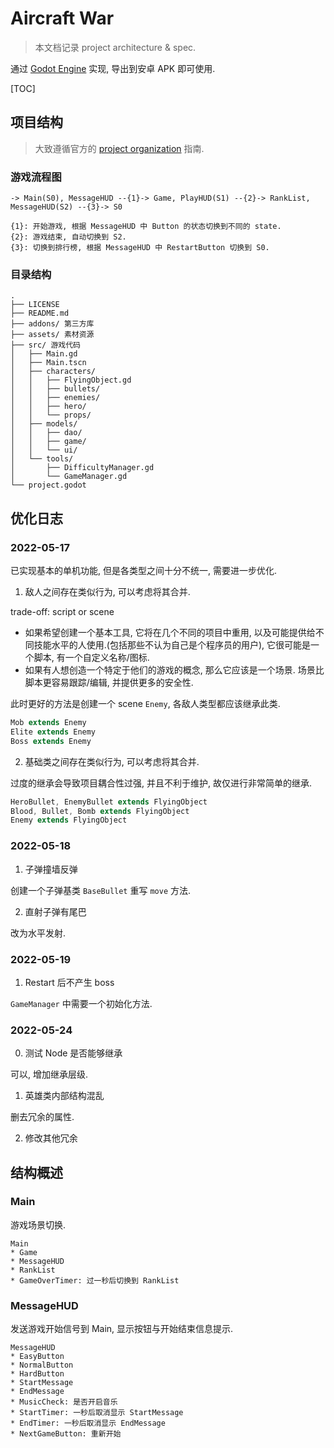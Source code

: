 # Aircraft War

> 本文档记录 project architecture & spec.

通过 [Godot Engine](https://godotengine.org/) 实现, 导出到安卓 APK 即可使用.

[TOC]

## 项目结构

> 大致遵循官方的 [project organization](https://docs.godotengine.org/zh_CN/stable/tutorials/best_practices/project_organization.html) 指南.

### 游戏流程图

```
-> Main(S0), MessageHUD --{1}-> Game, PlayHUD(S1) --{2}-> RankList, MessageHUD(S2) --{3}-> S0

{1}: 开始游戏, 根据 MessageHUD 中 Button 的状态切换到不同的 state.
{2}: 游戏结束, 自动切换到 S2.
{3}: 切换到排行榜, 根据 MessageHUD 中 RestartButton 切换到 S0.
```

### 目录结构

```tree
.
├── LICENSE
├── README.md
├── addons/ 第三方库
├── assets/ 素材资源
├── src/ 游戏代码
│   ├── Main.gd
│   ├── Main.tscn
│   ├── characters/
│   │   ├── FlyingObject.gd
│   │   ├── bullets/
│   │   ├── enemies/
│   │   ├── hero/
│   │   └── props/
│   ├── models/
│   │   ├── dao/
│   │   ├── game/
│   │   └── ui/
│   └── tools/
│       ├── DifficultyManager.gd
│       └── GameManager.gd
└── project.godot
 ```

## 优化日志

### 2022-05-17

已实现基本的单机功能, 但是各类型之间十分不统一, 需要进一步优化.

1. 敌人之间存在类似行为, 可以考虑将其合并.

trade-off: script or scene
* 如果希望创建一个基本工具, 它将在几个不同的项目中重用, 以及可能提供给不同技能水平的人使用.(包括那些不认为自己是个程序员的用户), 它很可能是一个脚本, 有一个自定义名称/图标.
* 如果有人想创造一个特定于他们的游戏的概念, 那么它应该是一个场景. 场景比脚本更容易跟踪/编辑, 并提供更多的安全性.

此时更好的方法是创建一个 scene `Enemy`, 各敌人类型都应该继承此类.

```java
Mob extends Enemy
Elite extends Enemy
Boss extends Enemy
```

2. 基础类之间存在类似行为, 可以考虑将其合并.

过度的继承会导致项目耦合性过强, 并且不利于维护, 故仅进行非常简单的继承.

```java
HeroBullet, EnemyBullet extends FlyingObject
Blood, Bullet, Bomb extends FlyingObject
Enemy extends FlyingObject
```

### 2022-05-18

1. 子弹撞墙反弹

创建一个子弹基类 `BaseBullet` 重写 `move` 方法.

2. 直射子弹有尾巴

改为水平发射.

### 2022-05-19

1. Restart 后不产生 boss

`GameManager` 中需要一个初始化方法.

### 2022-05-24

0. 测试 Node 是否能够继承

可以, 增加继承层级.

1. 英雄类内部结构混乱

删去冗余的属性.

2. 修改其他冗余

## 结构概述

### Main

游戏场景切换.

```
Main
* Game
* MessageHUD
* RankList
* GameOverTimer: 过一秒后切换到 RankList
```

### MessageHUD

发送游戏开始信号到 Main, 显示按钮与开始结束信息提示.

```
MessageHUD
* EasyButton
* NormalButton
* HardButton
* StartMessage
* EndMessage
* MusicCheck: 是否开启音乐
* StartTimer: 一秒后取消显示 StartMessage
* EndTimer: 一秒后取消显示 EndMessage
* NextGameButton: 重新开始
```


